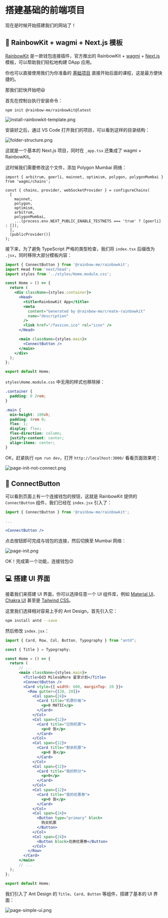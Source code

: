 # 搭建基础的前端项目

现在是时候开始搭建我们的网站了！

## 🌈 RainbowKit + wagmi + Next.js 模板

[RainbowKit](https://www.rainbowkit.com/docs/installation) 是一款钱包连接插件，官方推出的 RainbowKit + [wagmi](https://wagmi.sh/) + [Next.js](https://www.nextjs.cn/) 模板，可以帮助我们轻松地构建 DApp 应用。

你也可以直接使用我们为你准备的 [基础项目](https://github.com/Ed3Academy/miles-more-web) 直接开始后面的课程，这是最方便快捷的。

那我们赶快开始吧😃

首先在控制台执行安装命令：

```shell
npm init @rainbow-me/rainbowkit@latest
```

![install-rainbowkit-template.png](https://i.postimg.cc/R0jCbfT2/install-rainbowkit-template.png)

安装好之后，通过 VS Code 打开我们的项目，可以看到这样的目录结构：

![folder-structure.png](https://i.postimg.cc/c1XtkxqG/folder-structure.png)

这就是一个基本的 Next.js 项目，同时在 `_app.tsx` 还集成了 wagmi + RainbowKit。

这时候我们需要修改这个文件，添加 Polygon Mumbai 网络：

```tsx
import { arbitrum, goerli, mainnet, optimism, polygon, polygonMumbai } from 'wagmi/chains';

const { chains, provider, webSocketProvider } = configureChains(
  [
    mainnet,
    polygon,
    optimism,
    arbitrum,
    polygonMumbai,
    ...(process.env.NEXT_PUBLIC_ENABLE_TESTNETS === 'true' ? [goerli] : []),
  ],
  [publicProvider()]
);
```

接下来，为了避免 TypeScript 严格的类型检查，我们将 `index.tsx` 后缀改为 `.jsx`，同时移除大部分模板内容：

```jsx
import { ConnectButton } from '@rainbow-me/rainbowkit';
import Head from 'next/head';
import styles from '../styles/Home.module.css';

const Home = () => {
  return (
    <div className={styles.container}>
      <Head>
        <title>RainbowKit App</title>
        <meta
          content="Generated by @rainbow-me/create-rainbowkit"
          name="description"
        />
        <link href="/favicon.ico" rel="icon" />
      </Head>

      <main className={styles.main}>
        <ConnectButton />
      </main>
    </div>
  );
};

export default Home;
```

`styles\Home.module.css` 中无用的样式也移除掉：

```css
.container {
  padding: 0 2rem;
}

.main {
  min-height: 100vh;
  padding: 4rem 0;
  flex: 1;
  display: flex;
  flex-direction: column;
  justify-content: center;
  align-items: center;
}
```

OK，赶紧执行 `npm run dev`，打开 `http://localhost:3000/` 看看页面效果吧：

![page-init-not-connect.png](https://i.postimg.cc/WzJGxh0b/page-init-not-connect.png)

## 👛 ConnectButton

可以看到页面上有一个连接钱包的按钮，这就是 RainbowKit 提供的 `ConnectButton` 组件，我们已经在 `index.jsx` 引入了：

```jsx
import { ConnectButton } from '@rainbow-me/rainbowkit';

...

<ConnectButton />
```

点击按钮即可完成与钱包的连接，然后切换至 Mumbai 网络：

![page-init.png](https://i.postimg.cc/wBXBvJds/page-init.png)

OK！完成第一个功能，连接钱包😉

## 💻 搭建 UI 界面

接着我们来搭建 UI 界面，你可以选择任意一个 UI 组件库，例如 [Material UI](https://mui.com/)、[Chakra UI](https://chakra-ui.com/) 甚至是 [Tailwind CSS](https://tailwindcss.com/)。

这里我们选择相对容易上手的 Ant Design，首先引入它：

```bash
npm install antd --save
```

然后修改 `index.jsx`：

```jsx
import { Card, Row, Col, Button, Typography } from "antd";

const { Title } = Typography;

const Home = () => {
  return (
      // ...
      <main className={styles.main}>
        <Title>Ed3 Miles&More 星享计划</Title>
        <ConnectButton />
        <Card style={{ width: 600, marginTop: 20 }}>
          <Row gutter={[20, 20]}>
            <Col span={24}>
              <Card title="机票价格">
                <p>0 MATIC</p>
              </Card>
            </Col>
            <Col span={12}>
              <Card title="已购机票">
                <p>0 张</p>
              </Card>
            </Col>
            <Col span={12}>
              <Card title="剩余机票">
                <p>0 张</p>
              </Card>
            </Col>
            <Col span={12}>
              <Card title="我的积分">
                <p>0</p>
              </Card>
            </Col>
            <Col span={12}>
              <Card title="我的优惠券">
                <p>0 张</p>
              </Card>
            </Col>
            <Col span={24}>
              <Button type="primary" block>
                购买机票
              </Button>
            </Col>
            <Col span={24}>
              <Button block>兑换优惠券</Button>
            </Col>
          </Row>
        </Card>
      </main>
      // ...
  );
};

export default Home;

```

我们引入了 Ant Design 的 `Title`、`Card`、`Button` 等组件，搭建了基本的 UI 界面：

![page-simple-ui.png](https://i.postimg.cc/KvQCyjXZ/page-simple-ui.png)
